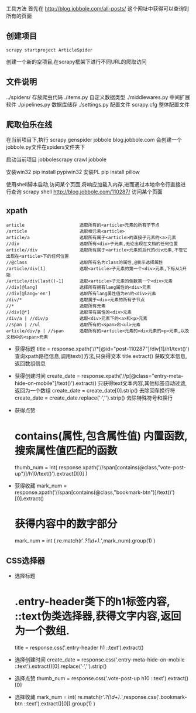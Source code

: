 工具方法
首先在 http://blog.jobbole.com/all-posts/ 这个网址中获得可以查询到所有的页面

## 创建项目 
    scrapy startproject ArticleSpider
创建一个新的空项目,在scrapy框架下进行不同URL的爬取访问

## 文件说明
../spiders/             存放爬虫代码
./items.py              自定义数据类型
./middlewares.py        中间扩展软件
./pipelines.py          数据库储存
./settings.py           配置文件
scrapy.cfg              整体配置文件


## 爬取伯乐在线
在当前项目下,执行
    scrapy genspider jobbole blog.jobbole.com
会创建一个jobbole.py文件在spiders文件夹下

启动当前项目
    jobbolescrapy crawl jobbole

安装win32
    pip install pypiwin32
安装PL
    pip install pillow


使用shell脚本启动,访问某个页面,将响应加载入内存,进而通过本地命令行直接进行查询
    scrapy shell http://blog.jobbole.com/110287/                    访问某个页面

## xpath
    article                     选取所有的<article>元素的所有子节点
    /article                    选取根元素<article>
    article/a                   选取所有属于<article>的直接子元素的<a>元素
    //div                       选取所有<div>子元素,无论出现在文档的任何位置
    article//div                选取所有属于<article>元素的后代的div元素,不管它出现在<article>下的任何位置
    //@class                    选取所有名为class的属性,@表示选择属性
    /article/div[1]             选取<article>子元素的第一个<div>元素,下标从1开始
    /article/div[last()-1]      选取<article>子元素的倒数第一个<div>元素
    //div[@lang]                选择所有拥有lang属性的<div>元素
    //div[@lang='en']           选取所有lang属性值为en的<div>元素
    /div/*                      选取属于<div>元素的所有子节点
    //*                         选取所有元素
    //div[@*]                   选取带有属性的<div>元素
    /div/a | //div/p            选取<div>元素下的<a>和<p>元素
    //span | //ul               选取所有的<span>和<ul>元素
    article/div/p | //span      选取所有的<article>元素的<div元素的<p>元素,以及文档中的<span>元素

- 获得标题
    title = response.xpath('//*[@id="post-110287"]/div[1]/h1/text()')      查询xpath路径信息,调用text()方法,只获得文本
    title.extract()     获取文本信息,返回数组信息

- 获得创建时间
    create_date = response.xpath('//p[@class="entry-meta-hide-on-mobile"]/text()').extract()  只获得text文本内容,其他标签自动过滤,返回为一个数组
    create_date = create_date[0].strip()                         去除回车换行符
    create_date = create_date.replace('·','').strip()           去除特殊符号和换行

- 获得点赞
    # contains(属性,包含属性值) 内置函数,搜索属性值匹配的函数
    thumb_num = int( response.xpath('//span[contains(@class,"vote-post-up")]/h10/text()').extract()[0] )

- 获得收藏
    mark_num = response.xpath('//span[contains(@class,"bookmark-btn")]/text()')[0].extract()
    # 获得内容中的数字部分
    mark_num = int ( re.match(r'.*?(\d+).*',mark_num).group(1) )

## CSS选择器

- 选择标题
    # .entry-header类下的h1标签内容, ::text伪类选择器,获得文字内容,返回为一个数组.
    title = response.css('.entry-header h1 ::text').extract()

- 选择创建时间
    create_date = response.css('.entry-meta-hide-on-mobile ::text').extract()[0].replace('·','').strip()

- 选择点赞
    thumb_num = response.css('.vote-post-up h10 ::text').extract()[0]

- 选择收藏
    mark_num = int( re.match(r'.*?(\d+).*',response.css('.bookmark-btn ::text').extract()[0]).group(1) )
